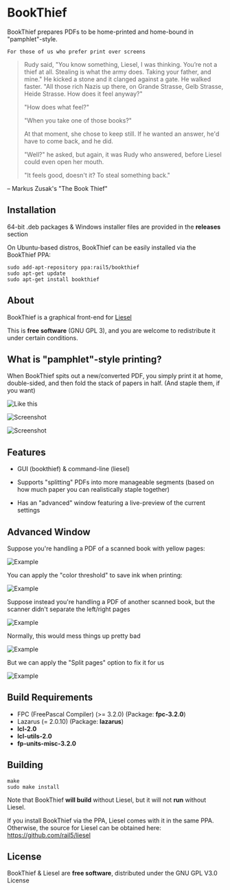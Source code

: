 # BookThief

BookThief prepares PDFs to be home-printed and home-bound in "pamphlet"-style.

    For those of us who prefer print over screens

> Rudy said, "You know something, Liesel, I was thinking. You’re not a thief at all. Stealing is what the army does. Taking your father, and mine." He kicked a stone and it clanged against a gate. He walked faster. "All those rich Nazis up there, on Grande Strasse, Gelb Strasse, Heide Strasse. How does it feel anyway?"
>
> "How does what feel?"
>
> "When you take one of those books?"
>
> At that moment, she chose to keep still. If he wanted an answer, he'd have to come back, and he did.
>
> "Well?" he asked, but again, it was Rudy who answered, before Liesel could even open her mouth.
>
> "It feels good, doesn't it? To steal something back."

– Markus Zusak's "The Book Thief"

## Installation

64-bit .deb packages & Windows installer files are provided in the **releases** section

On Ubuntu-based distros, BookThief can be easily installed via the BookThief PPA:

```
sudo add-apt-repository ppa:rail5/bookthief
sudo apt-get update
sudo apt-get install bookthief
```

## About

BookThief is a graphical front-end for [Liesel](https://github.com/rail5/liesel)

This is **free software** (GNU GPL 3), and you are welcome to redistribute it under certain conditions.

## What is "pamphlet"-style printing?

When BookThief spits out a new/converted PDF, you simply print it at home, double-sided, and then fold the stack of papers in half. (And staple them, if you want)

![Like this](https://cdn.zmescience.com/wp-content/uploads/2014/07/folding_paper.jpg)

![Screenshot](./bookthief-screenshot1.png)

![Screenshot](./bookthief-screenshot2.png)

## Features

- GUI (bookthief) & command-line (liesel)

- Supports "splitting" PDFs into more manageable segments (based on how much paper you can realistically staple together)

- Has an "advanced" window featuring a live-preview of the current settings

## Advanced Window

Suppose you're handling a PDF of a scanned book with yellow pages:

![Example](./bookthief-screenshot3.png)

You can apply the "color threshold" to save ink when printing:

![Example](./bookthief-screenshot4.png)

Suppose instead you're handling a PDF of another scanned book, but the scanner didn't separate the left/right pages

![Example](./doubled-example.png)

Normally, this would mess things up pretty bad

![Example](./bookthief-screenshot5.png)

But we can apply the "Split pages" option to fix it for us

![Example](./bookthief-screenshot6.png)


## Build Requirements

- FPC (FreePascal Compiler) (>= 3.2.0) (Package: **fpc-3.2.0**)
- Lazarus (= 2.0.10) (Package: **lazarus**)
- **lcl-2.0**
- **lcl-utils-2.0**
- **fp-units-misc-3.2.0**

## Building
```
make
sudo make install
```

Note that BookThief **will build** without Liesel, but it will not **run** without Liesel.

If you install BookThief via the PPA, Liesel comes with it in the same PPA. Otherwise, the source for Liesel can be obtained here: https://github.com/rail5/liesel
## License

BookThief & Liesel are **free software**, distributed under the GNU GPL V3.0 License

